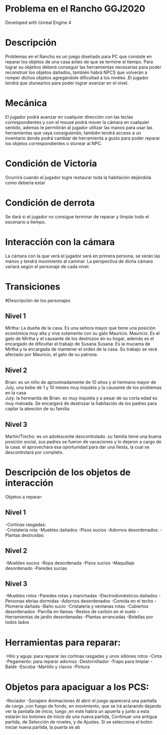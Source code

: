 # Problema en el Rancho GGJ2020
 Developed with Unreal Engine 4

# Descripción
Problemas en el Rancho es un juego diseñado para PC que consiste en reparar los objetos de una casa antes de que se termine el tiempo.
Para lograr su objetivo deberá conseguir las herramientas necesarias para poder reconstruir los objetos dañados, también habrá NPCS que volverán a romper dichos objetos agregándole dificultad a los niveles .El jugador tendrá que stunearlos para poder lograr avanzar en el nivel.

# Mecánica
El jugador podrá avanzar en cualquier dirección con las teclas correspondientes y con el mouse podrá mover la cámara en cualquier sentido, ademas le permitirán al jugador utilizar las manos para usar las herramientas que vaya consiguiendo, también tendrá acceso a un inventario donde podrá cambiar de herramienta a gusto para poder reparar los objetos correspondientes o stunear al NPC.

# Condición de Victoria
Ocurrirá cuando el jugador logre restaurar toda la habitación dejándola como debería estar

# Condición de derrota 
Se dará si el jugador no consigue terminar de reparar y limpiar todo el escenario a tiempo. 

# Interacción con la cámara 
La cámara con la que verá el jugador será en primera persona, se verán las manos y tendrá movimiento al caminar. La perspectiva de dicha cámara variará según el personaje de cada nivel.

# Transiciones

#Descripción de los personajes
## Nivel 1 
Mirtha: La dueña de la casa. Es una señora mayor que tiene una posición económica muy alta y vive solamente con su gato Mauricio.
Mauricio: Es el gato de Mirtha y el causante de los destrozos en su hogar, además es el encargado de dificultar el trabajo de Susana 
Susana: Es la mucama de Mirtha y la encargada de mantener el orden de la casa. Su trabajo se verá afectado por Mauricio, el gato de su patrona.

## Nivel 2
Brian: es un niño de aproximadamente de 10 años y el hermano mayor de July, una bebe de 1 y 10 meses muy inquieta y la causante de los problemas en la casa   
July: la hermanita de Brian. es muy inquieta y a pesar de su corta edad es muy malvada. Se encargará de destrozar la habitación de los padres para captar la atención de su familia
## Nivel 3 
Martin/Tincho: es un adolescente descontrolado. su familia tiene una buena posición social, sus padres se fueron de vacaciones y lo dejaron a cargo de la casa. el aprovechara esa oportunidad para dar una fiesta, la cual se descontrolará por completo.

# Descripción de los objetos de interacción
Objetos a reparar:
## Nivel 1
-Cortinas rasgadas:  
-Cristalería rota
-Muebles dañados
-Pisos sucios
-Adornos desordenados:
-Plantas destruidas:
## Nivel 2
-Muebles sucios
-Ropa desordenada
-Pisos sucios
-Maquillaje desordenado
-Paredes sucias

## Nivel 3
-Muebles rotos
-Paredes rotas y manchadas
-Electrodomésticos dañados
-Personas ebrias dormidas
-Adornos desordenados
-Comida en el techo
-Plomeria dañada
-Baño sucio 
-Cristalería y ventanas rotas
-Cubiertos desordenados
-Parrilla en llamas
-Restos de carbón en el suelo
-Herramientas de jardin desordenadas 
-Plantas arrancadas
-Botellas por todos lados

# Herramientas para reparar:
-Hilo y aguja: para reparar las cortinas rasgadas y unos sillones rotos
-Cinta 
-Pegamento: para reparar adornos 
-Destornillador
-Trapo para limpiar
-Balde
-Escoba
-Martillo y clavos
-Pintura


# Objetos para apaciguar a los PCS:
-Rociador
-Sonajero
Animaciones 
Al abrir el juego aparecerá una pantalla de carga ,con fuego de fondo, en movimiento, que se irá aclarando dejando ver la pantalla de inicio, luego ,en  este habrá un apuerta y junto a esta estarán los botones de Inicio de una nueva partida, Continuar una antigua partida, de Selección de niveles, y de Ajustes. Si se selecciona el botón iniciar nueva partida,  la puerta se ab
